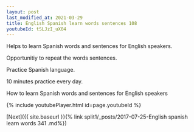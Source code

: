 ```yaml
---
layout: post
last_modified_at: 2021-03-29
title: English Spanish learn words sentences 108 
youtubeId: tSLJzI_uX04
---
```

 
 
Helps to learn Spanish words and sentences for English speakers.

Opportunitiy to repeat the words sentences. 

Practice Spanish language. 
 
10 minutes practice every day. 
 
How to learn Spanish words and sentences for English speakers 
 
{% include youtubePlayer.html id=page.youtubeId %}
 
 
[Next]({{ site.baseurl }}{% link  split1/_posts/2017-07-25-English spanish learn words 341 .md%})
 
